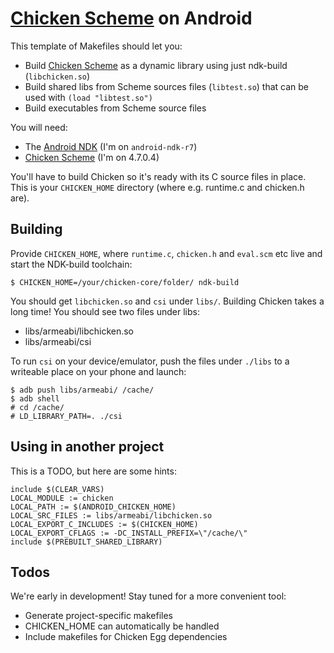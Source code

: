   [Chicken Scheme]: http://call-cc.org
  [Android NDK]: http://developer.android.com/sdk/ndk/index.html

# [Chicken Scheme] on Android

This template of Makefiles should let you:

* Build [Chicken Scheme] as a dynamic library using just ndk-build (`libchicken.so`)
* Build shared libs from Scheme sources files (`libtest.so`) that can be used with `(load "libtest.so")`
* Build executables from Scheme source files


You will need:

* The [Android NDK] (I'm on `android-ndk-r7`)
* [Chicken Scheme] (I'm on 4.7.0.4) 

You'll have to build Chicken so it's ready with its C source files in place. This is your `CHICKEN_HOME` directory (where e.g. runtime.c and chicken.h are).

## Building 

Provide `CHICKEN_HOME`, where `runtime.c`, `chicken.h` and `eval.scm` etc live and start the NDK-build toolchain:

    $ CHICKEN_HOME=/your/chicken-core/folder/ ndk-build

You should get `libchicken.so` and `csi` under `libs/`. Building Chicken takes a long time! You should see two files under libs:

* libs/armeabi/libchicken.so
* libs/armeabi/csi

To run `csi` on your device/emulator, push the files under `./libs` to a writeable place on your phone and launch:

    $ adb push libs/armeabi/ /cache/
    $ adb shell
    # cd /cache/
    # LD_LIBRARY_PATH=. ./csi

## Using in another project

This is a TODO, but here are some hints:

    include $(CLEAR_VARS)
    LOCAL_MODULE := chicken
    LOCAL_PATH := $(ANDROID_CHICKEN_HOME)
    LOCAL_SRC_FILES := libs/armeabi/libchicken.so
    LOCAL_EXPORT_C_INCLUDES := $(CHICKEN_HOME)
    LOCAL_EXPORT_CFLAGS := -DC_INSTALL_PREFIX=\"/cache/\"
    include $(PREBUILT_SHARED_LIBRARY)


## Todos

We're early in development! Stay tuned for a more convenient tool:

* Generate project-specific makefiles
 * CHICKEN_HOME can automatically be handled
* Include makefiles for Chicken Egg dependencies


